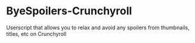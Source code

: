 # ByeSpoilers-Crunchyroll
Userscript that allows you to relax and avoid any spoilers from thumbnails, titles, etc on Crunchyroll
